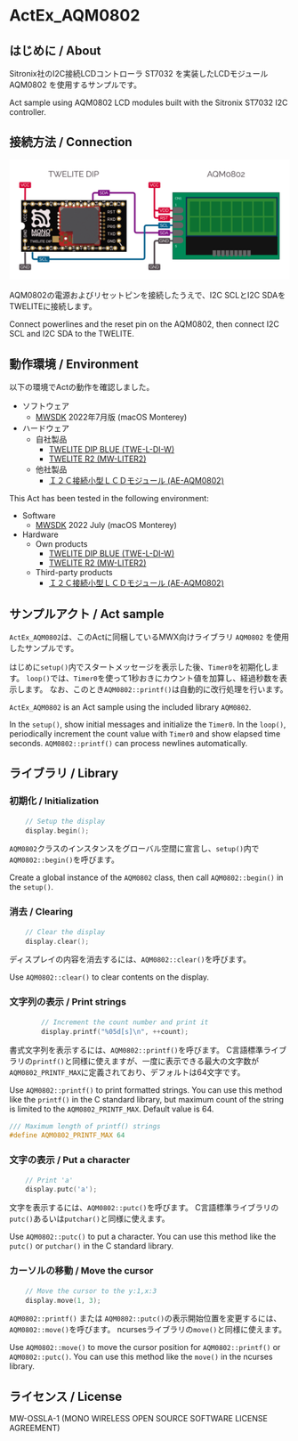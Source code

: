 # ActEx_AQM0802

## はじめに / About

Sitronix社のI2C接続LCDコントローラ ST7032 を実装したLCDモジュール AQM0802 を使用するサンプルです。

Act sample using AQM0802 LCD modules built with the Sitronix ST7032 I2C controller.

## 接続方法 / Connection

![Wiring AQM0802](.images/actex_aqm0802_wiring_sm.png)

AQM0802の電源およびリセットピンを接続したうえで、I2C SCLとI2C SDAをTWELITEに接続します。

Connect powerlines and the reset pin on the AQM0802, then connect I2C SCL and I2C SDA to the TWELITE.

## 動作環境 / Environment

以下の環境でActの動作を確認しました。

- ソフトウェア
  - [MWSDK](https://mono-wireless.com/jp/products/stage/index.html) 2022年7月版 (macOS Monterey)
- ハードウェア
  - 自社製品
    - [TWELITE DIP BLUE (TWE-L-DI-W)](https://mono-wireless.com/jp/products/TWE-Lite-DIP/index.html)
    - [TWELITE R2 (MW-LITER2)](https://mono-wireless.com/jp/products/TWE-LITE-R/index.html)
  - 他社製品
    - [Ｉ２Ｃ接続小型ＬＣＤモジュール (AE-AQM0802)](https://akizukidenshi.com/catalog/g/gM-09109/)

This Act has been tested in the following environment:

- Software
  - [MWSDK](https://mono-wireless.com/jp/products/stage/index.html) 2022 July (macOS Monterey)
- Hardware
  - Own products
    - [TWELITE DIP BLUE (TWE-L-DI-W)](https://mono-wireless.com/jp/products/TWE-Lite-DIP/index.html)
    - [TWELITE R2 (MW-LITER2)](https://mono-wireless.com/jp/products/TWE-LITE-R/index.html)
  - Third-party products
    - [Ｉ２Ｃ接続小型ＬＣＤモジュール (AE-AQM0802)](https://akizukidenshi.com/catalog/g/gM-09109/)

## サンプルアクト / Act sample

`ActEx_AQM0802`は、このActに同梱しているMWX向けライブラリ `AQM0802` を使用したサンプルです。

はじめに`setup()`内でスタートメッセージを表示した後、`Timer0`を初期化します。
`loop()`では、`Timer0`を使って1秒おきにカウント値を加算し、経過秒数を表示します。
なお、このとき`AQM0802::printf()`は自動的に改行処理を行います。

`ActEx_AQM0802` is an Act sample using the included library `AQM0802`.

In the `setup()`, show initial messages and initialize the `Timer0`.
In the `loop()`, periodically increment the count value with `Timer0` and show elapsed time seconds.
`AQM0802::printf()` can process newlines automatically.

## ライブラリ / Library

### 初期化 / Initialization

```C++:ActEx_AQM0802.cpp
    // Setup the display
    display.begin();
```

`AQM0802`クラスのインスタンスをグローバル空間に宣言し、`setup()`内で`AQM0802::begin()`を呼びます。

Create a global instance of the `AQM0802` class, then call `AQM0802::begin()` in the `setup()`.

### 消去 / Clearing

```C++
    // Clear the display
    display.clear();
```

ディスプレイの内容を消去するには、`AQM0802::clear()`を呼びます。

Use `AQM0802::clear()` to clear contents on the display.

### 文字列の表示 / Print strings

```C++:ActEx_AQM0802.cpp
        // Increment the count number and print it
        display.printf("%05d[s]\n", ++count);
```

書式文字列を表示するには、`AQM0802::printf()`を呼びます。
C言語標準ライブラリの`printf()`と同様に使えますが、一度に表示できる最大の文字数が`AQM0802_PRINTF_MAX`に定義されており、デフォルトは64文字です。

Use `AQM0802::printf()` to print formatted strings.
You can use this method like the `printf()` in the C standard library, but maximum count of the string is limited to the `AQM0802_PRINTF_MAX`. Default value is 64.

```C++:AQM0802/AQM0802.hpp
/// Maximum length of printf() strings
#define AQM0802_PRINTF_MAX 64
```

### 文字の表示 / Put a character

```C++
    // Print 'a'
    display.putc('a');
```

文字を表示するには、`AQM0802::putc()`を呼びます。
C言語標準ライブラリの`putc()`あるいは`putchar()`と同様に使えます。

Use `AQM0802::putc()` to put a character.
You can use this method like the `putc()` or `putchar()` in the C standard library.

### カーソルの移動 / Move the cursor

```C++
    // Move the cursor to the y:1,x:3
    display.move(1, 3);
```

`AQM0802::printf()` または `AQM0802::putc()`の表示開始位置を変更するには、`AQM0802::move()`を呼びます。
ncursesライブラリの`move()`と同様に使えます。

Use `AQM0802::move()` to move the cursor position for `AQM0802::printf()` or `AQM0802::putc()`.
You can use this method like the `move()` in the ncurses library.

## ライセンス / License
MW-OSSLA-1 (MONO WIRELESS OPEN SOURCE SOFTWARE LICENSE AGREEMENT)
